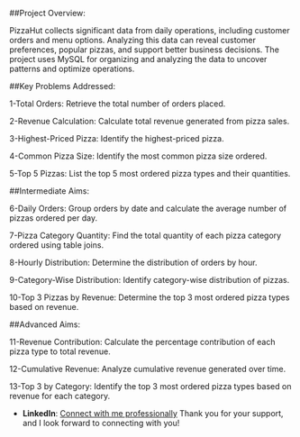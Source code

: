##Project Overview:

PizzaHut collects significant data from daily operations, including customer orders and menu options. Analyzing this data can reveal customer preferences, popular pizzas, and support better business decisions. The project uses MySQL for organizing and analyzing the data to uncover patterns and optimize operations.

##Key Problems Addressed:

1-Total Orders: Retrieve the total number of orders placed.


2-Revenue Calculation: Calculate total revenue generated from pizza sales.

3-Highest-Priced Pizza: Identify the highest-priced pizza.

4-Common Pizza Size: Identify the most common pizza size ordered.

5-Top 5 Pizzas: List the top 5 most ordered pizza types and their quantities.

##Intermediate Aims:

6-Daily Orders: Group orders by date and calculate the average number of pizzas ordered per day.

7-Pizza Category Quantity: Find the total quantity of each pizza category ordered using table joins.

8-Hourly Distribution: Determine the distribution of orders by hour.

9-Category-Wise Distribution: Identify category-wise distribution of pizzas.

10-Top 3 Pizzas by Revenue: Determine the top 3 most ordered pizza types based on revenue.

##Advanced Aims:

11-Revenue Contribution: Calculate the percentage contribution of each pizza type to total revenue.

12-Cumulative Revenue: Analyze cumulative revenue generated over time.

13-Top 3 by Category: Identify the top 3 most ordered pizza types based on revenue for each category.

- **LinkedIn**: [Connect with me professionally](https://www.linkedin.com/in/rahul-yadav-b16857205/)
Thank you for your support, and I look forward to connecting with you!
